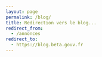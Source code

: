 ```yaml
---
layout: page
permalink: /blog/
title: Redirection vers le blog...
redirect_from:
  - /annonces
redirect_to:
  - https://blog.beta.gouv.fr
---
```

